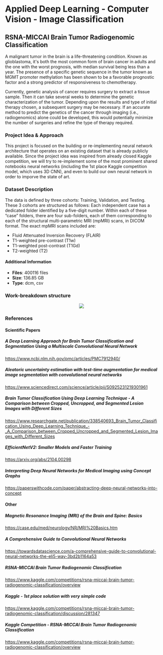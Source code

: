 # Applied Deep Learning - Computer Vision - Image Classification

## RSNA-MICCAI Brain Tumor Radiogenomic Classification

A malignant tumor in the brain is a life-threatening condition. Known as glioblastoma, it's both the most common form of brain cancer in adults and the one with the worst prognosis, with median survival being less than a year. The presence of a specific genetic sequence in the tumor known as MGMT promoter methylation has been shown to be a favorable prognostic factor and a strong predictor of responsiveness to chemotherapy.

Currently, genetic analysis of cancer requires surgery to extract a tissue sample. Then it can take several weeks to determine the genetic characterization of the tumor. Depending upon the results and type of initial therapy chosen, a subsequent surgery may be necessary. If an accurate method to predict the genetics of the cancer through imaging (i.e., radiogenomics) alone could be developed, this would potentially minimize the number of surgeries and refine the type of therapy required.


### Project Idea & Approach

This project is focused on the building or re-implementing neural network architecture that operates on an existing dataset that is already publicly available. Since the project idea was inspired from already closed Kaggle competition, we will try to re-implement some of the most prominent shared notebooks neural networks (including the 1st place Kaggle competition model, which uses 3D CNN), and even to build our own neural network in order to imporve the state of art. 


### Dataset Description

The data is defined by three cohorts: Training, Validation, and Testing. These 3 cohorts are structured as follows: Each independent case has a dedicated folder identified by a five-digit number. Within each of these “case” folders, there are four sub-folders, each of them corresponding to each of the structural multi-parametric MRI (mpMRI) scans, in DICOM format. The exact mpMRI scans included are:

-   Fluid Attenuated Inversion Recovery (FLAIR)
-   T1-weighted pre-contrast (T1w)
-   T1-weighted post-contrast (T1Gd)
-   T2-weighted (T2)

#### Additional Information

- **Files**: 400116 files
- **Size**: 136.85 GB
- **Type**: dcm, csv


### Work-breakdown structure
  
<p align="center">
  <img src="https://user-images.githubusercontent.com/96443138/197740875-2c0f0076-8208-475d-8f74-855fe10196bd.png">
</p>

### References

#### Scientific Papers

##### A Deep Learning Approach for Brain Tumor Classification and Segmentation Using a Multiscale Convolutional Neural Network
https://www.ncbi.nlm.nih.gov/pmc/articles/PMC7912940/


##### Aleatoric uncertainty estimation with test-time augmentation for medical image segmentation with convolutional neural networks
https://www.sciencedirect.com/science/article/pii/S0925231219301961


##### Brain Tumor Classification Using Deep Learning Technique - A Comparison between Cropped, Uncropped, and Segmented Lesion Images with Different Sizes

https://www.researchgate.net/publication/338540693_Brain_Tumor_Classification_Using_Deep_Learning_Technique_-_A_Comparison_between_Cropped_Uncropped_and_Segmented_Lesion_Images_with_Different_Sizes


##### EfficientNetV2: Smaller Models and Faster Training
https://arxiv.org/abs/2104.00298

##### Interpreting Deep Neural Networks for Medical Imaging using Concept Graphs
https://paperswithcode.com/paper/abstracting-deep-neural-networks-into-concept


#### Other
##### Magnetic Resonance Imaging (MRI) of the Brain and Spine: Basics
https://case.edu/med/neurology/NR/MRI%20Basics.htm

##### A Comprehensive Guide to Convolutional Neural Networks
https://towardsdatascience.com/a-comprehensive-guide-to-convolutional-neural-networks-the-eli5-way-3bd2b1164a53


##### RSNA-MICCAI Brain Tumor Radiogenomic Classification
https://www.kaggle.com/competitions/rsna-miccai-brain-tumor-radiogenomic-classification/overview

##### Kaggle - 1st place solution with very simple code
https://www.kaggle.com/competitions/rsna-miccai-brain-tumor-radiogenomic-classification/discussion/281347


##### Kaggle Competition - RSNA-MICCAI Brain Tumor Radiogenomic Classification
https://www.kaggle.com/competitions/rsna-miccai-brain-tumor-radiogenomic-classification/overview

